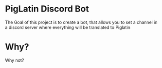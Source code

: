 # PigLatin Discord Bot
The Goal of this project is to create a bot, that allows you to set a channel in a discord server where everything will be translated to Piglatin

# Why?
Why not?
